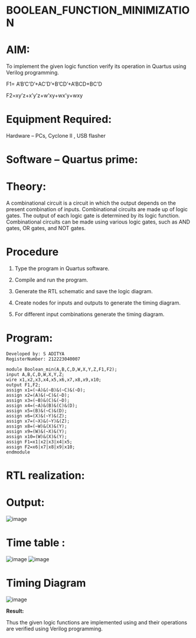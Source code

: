 # BOOLEAN_FUNCTION_MINIMIZATION

# AIM:

To implement the given logic function verify its operation in Quartus using Verilog programming.

F1= A’B’C’D’+AC’D’+B’CD’+A’BCD+BC’D 

F2=xy’z+x’y’z+w’xy+wx’y+wxy

# Equipment Required:

Hardware – PCs, Cyclone II , USB flasher

# Software – Quartus prime:

# Theory:
 A combinational circuit is a circuit in which the output depends on the present combination of inputs. Combinational circuits are made up of logic gates. The output of each logic gate is determined by its logic function. Combinational circuits can be made using various logic gates, such as AND gates, OR gates, and NOT gates.


# Procedure

1.	Type the program in Quartus software.

2.	Compile and run the program.

3.	Generate the RTL schematic and save the logic diagram.

4.	Create nodes for inputs and outputs to generate the timing diagram.

5.	For different input combinations generate the timing diagram.


# Program:
```
Developed by: S ADITYA
RegisterNumber: 212223040007

module Boolean_min(A,B,C,D,W,X,Y,Z,F1,F2);
input A,B,C,D,W,X,Y,Z;
wire x1,x2,x3,x4,x5,x6,x7,x8,x9,x10;
output F1,F2;
assign x1=(~A)&(~B)&(~C)&(~D);
assign x2=(A)&(~C)&(~D);
assign x3=(~B)&(C)&(~D);
assign x4=(~A)&(B)&(C)&(D);
assign x5=(B)&(~C)&(D);
assign x6=(X)&(~Y)&(Z);
assign x7=(~X)&(~Y)&(Z);
assign x8=(~W)&(X)&(Y);
assign x9=(W)&(~X)&(Y);
assign x10=(W)&(X)&(Y);
assign F1=x1|x2|x3|x4|x5;
assign F2=x6|x7|x8|x9|x10;
endmodule

```





# RTL realization: 


# Output:
![image](https://github.com/arbasil05/BOOLEAN_FUNCTION_MINIMIZATION/assets/144218037/4a6e9bd9-5695-4f96-950c-4ae31b658b37)

# Time table :
![image](https://github.com/arbasil05/BOOLEAN_FUNCTION_MINIMIZATION/assets/144218037/6a835e49-2975-4542-8414-2b4d40bb0d3d)
![image](https://github.com/arbasil05/BOOLEAN_FUNCTION_MINIMIZATION/assets/144218037/b6a0a739-f5f5-45e2-9162-a3b298eaf2fd)

# Timing Diagram
![image](https://github.com/arbasil05/BOOLEAN_FUNCTION_MINIMIZATION/assets/144218037/32d59bc2-f97d-46ff-be90-f60320dd58f7)


**Result:**

Thus the given logic functions are implemented using and their operations are verified using Verilog programming.

